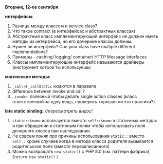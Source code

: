 
**Вторник, 12-ое сентября**

**интерфейсы:**
1.  Разница между классом и service class?
2.  Что такое contract (в интерфейсах и абстрактных классах)
3.  Абстрактный класс имплементирующий интерфейс не должен иметь методы из интерфейса, но его дочерние классы должны.
4.  Нужен ли интерфейс? Can your class have multiple different implementations? 
5.  Примеры - caching/ logging/ container/ HTTP Message interfaces
6.  Классы имплементирующие интерфейс называются драйверы (инструмент котрой ты используешь)

**магические методы:**
1.  `_call` и `_callStatic` юзаются в ларавеле 
2.  difference between invoke and call?
3. `_invoke `полезный чтобы делать single action classes (класс ответственный за одну вещь, проверить хорошая ли это практика?)

**late static binding:** *//пересмотреть видос!*
1. `static::$name` используется вместо `self::$name` в статичных методах и при обращении к статичным полям чтобы использовать поля дочернего класса при наследовании 
2. Не совсем понял про причины использования `static::` вместо `self::` кроме случаев когда в методе класса родителя вызывается родительское поле (вместо перезаписанного)
3.  Можно возвращать `new static()` с PHP 8.0 (см. паттерн фабрика) (`return new static()` )